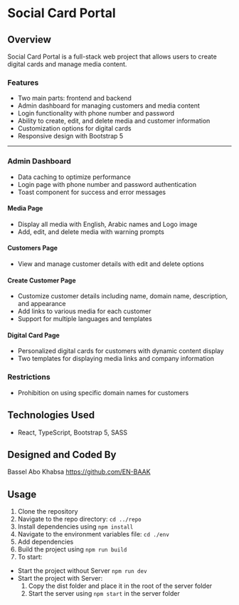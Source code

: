 # Social Card Portal

## Overview

Social Card Portal is a full-stack web project that allows users to create digital cards and manage media content.

### Features

- Two main parts: frontend and backend
- Admin dashboard for managing customers and media content
- Login functionality with phone number and password
- Ability to create, edit, and delete media and customer information
- Customization options for digital cards
- Responsive design with Bootstrap 5

---

### Admin Dashboard

- Data caching to optimize performance
- Login page with phone number and password authentication
- Toast component for success and error messages

#### Media Page

- Display all media with English, Arabic names and Logo image
- Add, edit, and delete media with warning prompts

#### Customers Page

- View and manage customer details with edit and delete options

#### Create Customer Page

- Customize customer details including name, domain name, description, and appearance
- Add links to various media for each customer
- Support for multiple languages and templates

#### Digital Card Page

- Personalized digital cards for customers with dynamic content display
- Two templates for displaying media links and company information

### Restrictions

- Prohibition on using specific domain names for customers

## Technologies Used

- React, TypeScript, Bootstrap 5, SASS

## Designed and Coded By

Bassel Abo Khabsa
https://github.com/EN-BAAK

## Usage

1. Clone the repository
2. Navigate to the repo directory: `cd ../repo`
3. Install dependencies using `npm install`
4. Navigate to the environment variables file: `cd ./env`
5. Add dependencies
6. Build the project using `npm run build`
7. To start:

- Start the project without Server `npm run dev`
- Start the project with Server:
  1.  Copy the dist folder and place it in the root of the server folder
  2.  Start the server using `npm start` in the server folder
